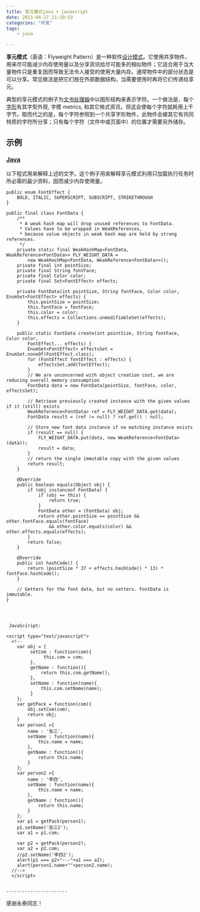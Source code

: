 ```yaml
---
title: 享元模式java + javascript
date: 2013-04-27 21:10:53
categories: "开发"
tags:
	- java

---
```


**享元模式**（英语：Flyweight Pattern）是一种软件[设计模式][Link 1]。它使用共享物件，用来尽可能减少内存使用量以及分享资讯给尽可能多的相似物件；它适合用于当大量物件只是重复因而导致无法令人接受的使用大量内存。通常物件中的部分状态是可以分享。常见做法是把它们放在外部数据结构，当需要使用时再将它们传递给享元。

典型的享元模式的例子为[文书处理器][Link 2]中以图形结构来表示字符。一个做法是，每个[字形][Link 3]有其字型外观, 字模 metrics, 和其它格式资讯，但这会使每个字符就耗用上千字节。取而代之的是，每个字符参照到一个共享字形物件，此物件会被其它有共同特质的字符所分享；只有每个字符（文件中或页面中）的位置才需要另外储存。

## 示例 ##

### [Java][] ###

以下程式用来解释上述的文字。这个例子用来解释享元模式利用只加载执行任务时所必需的最少资料，因而减少内存使用量。

``````````
public enum FontEffect {
    BOLD, ITALIC, SUPERSCRIPT, SUBSCRIPT, STRIKETHROUGH
}
 
public final class FontData {
    /**
     * A weak hash map will drop unused references to FontData.
     * Values have to be wrapped in WeakReferences, 
     * because value objects in weak hash map are held by strong references.
     */
    private static final WeakHashMap<FontData, WeakReference<FontData>> FLY_WEIGHT_DATA =
        new WeakHashMap<FontData, WeakReference<FontData>>();
    private final int pointSize;
    private final String fontFace;
    private final Color color;
    private final Set<FontEffect> effects;
 
    private FontData(int pointSize, String fontFace, Color color, EnumSet<FontEffect> effects) {
        this.pointSize = pointSize;
        this.fontFace = fontFace;
        this.color = color;
        this.effects = Collections.unmodifiableSet(effects);
    }
 
    public static FontData create(int pointSize, String fontFace, Color color,
        FontEffect... effects) {
        EnumSet<FontEffect> effectsSet = EnumSet.noneOf(FontEffect.class);
        for (FontEffect fontEffect : effects) {
            effectsSet.add(fontEffect);
        }
        // We are unconcerned with object creation cost, we are reducing overall memory consumption
        FontData data = new FontData(pointSize, fontFace, color, effectsSet);
 
        // Retrieve previously created instance with the given values if it (still) exists
        WeakReference<FontData> ref = FLY_WEIGHT_DATA.get(data);
        FontData result = (ref != null) ? ref.get() : null;
 
        // Store new font data instance if no matching instance exists
        if (result == null) {
            FLY_WEIGHT_DATA.put(data, new WeakReference<FontData> (data));
            result = data;
        }
        // return the single immutable copy with the given values
        return result;
    }
 
    @Override
    public boolean equals(Object obj) {
        if (obj instanceof FontData) {
            if (obj == this) {
                return true;
            }
            FontData other = (FontData) obj;
            return other.pointSize == pointSize && other.fontFace.equals(fontFace)
                && other.color.equals(color) && other.effects.equals(effects);
        }
        return false;
    }
 
    @Override
    public int hashCode() {
        return (pointSize * 37 + effects.hashCode() * 13) * fontFace.hashCode();
    }
 
    // Getters for the font data, but no setters. FontData is immutable.
}




 JavaSciript:
``````````

``````````
<script type="text/javascript">
  <!--
	var obj = {
	     setCom : function(com){
		      this.com = com;
		 },
		 getName : function(){
		     return this.com.getName();
		 },
		 setName : function(name){
		     this.com.setName(name);
		 }
	};
	var getPack = function(com){
	    obj.setCom(com);
		return obj;
	}
	var person1 ={
	    name : '张三',
		setName : function(name){
		    this.name = name;
		},
		getName : function(){
		    return this.name;
		}
	};
	var person2 ={
	    name : '李四',
		setName : function(name){
		    this.name = name;
		},
		getName : function(){
		    return this.name;
		}
	};
	var p1 = getPack(person1);
	p1.setName('张三2');
	var a1 = p1.com;
	
	var p2 = getPack(person2);
	var a2 = p2.com;
	//p2.setName('李四2');
	alert(p1 === p2+"---"+a1 === a2);
	alert(person1.name+""+person2.name);
  //-->
  </script>
``````````




``````````

``````````

``````````
-----------------------
``````````

感谢永泰同志！






[Link 1]: https://zh.wikipedia.org/wiki/%E8%AE%BE%E8%AE%A1%E6%A8%A1%E5%BC%8F_%28%E8%AE%A1%E7%AE%97%E6%9C%BA%29
[Link 2]: https://zh.wikipedia.org/wiki/%E6%96%87%E6%9B%B8%E8%99%95%E7%90%86%E5%99%A8
[Link 3]: https://zh.wikipedia.org/wiki/%E5%AD%97%E5%BD%A2
[Java]: https://zh.wikipedia.org/wiki/Java